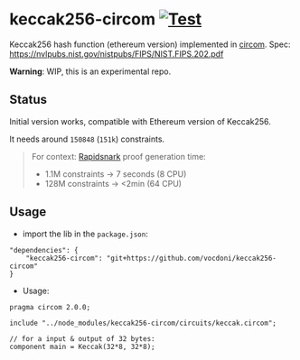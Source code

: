 # keccak256-circom [![Test](https://github.com/vocdoni/keccak256-circom/workflows/Test/badge.svg)](https://github.com/vocdoni/keccak256-circom/actions?query=workflow%3ATest)

Keccak256 hash function (ethereum version) implemented in [circom](https://github.com/iden3/circom). Spec: https://nvlpubs.nist.gov/nistpubs/FIPS/NIST.FIPS.202.pdf

**Warning**: WIP, this is an experimental repo.

## Status
Initial version works, compatible with Ethereum version of Keccak256.

It needs around `150848` (`151k`) constraints. 
> For context: [Rapidsnark](https://github.com/iden3/rapidsnark) proof generation time:
> - 1.1M constraints -> 7 seconds (8 CPU)
> - 128M constraints -> <2min (64 CPU)

## Usage
- import the lib in the `package.json`:
```
"dependencies": {
	"keccak256-circom": "git+https://github.com/vocdoni/keccak256-circom"
}
```

- Usage:
```
pragma circom 2.0.0;

include "../node_modules/keccak256-circom/circuits/keccak.circom";

// for a input & output of 32 bytes:
component main = Keccak(32*8, 32*8);
```
